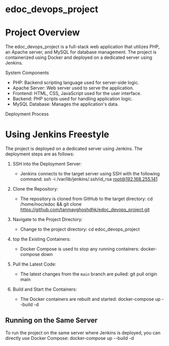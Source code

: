 # edoc_devops_project

# Project Overview

The edoc_devops_project is a full-stack web application that utilizes PHP, an Apache server, and MySQL for database management. The project is containerized using Docker and deployed on a dedicated server using Jenkins.

System Components
- PHP: Backend scripting language used for server-side logic.
- Apache Server: Web server used to serve the application.
- Frontend: HTML, CSS, JavaScript used for the user interface.
- Backend: PHP scripts used for handling application logic.
- MySQL Database: Manages the application's data.

Deployment Process

# Using Jenkins Freestyle

The project is deployed on a dedicated server using Jenkins. The deployment steps are as follows:

1. SSH into the Deployment Server:
   - Jenkins connects to the target server using SSH with the following command:
   ssh -i /var/lib/jenkins/.ssh/id_rsa root@192.168.255.141
   
2. Clone the Repository:
   - The repository is cloned from GitHub to the target directory:
   cd /home/noc/edoc && git clone https://github.com/tanmayghoshdhk/edoc_devops_project.git

3. Navigate to the Project Directory:
   - Change to the project directory:
   cd edoc_devops_project

4. top the Existing Containers:
   - Docker Compose is used to stop any running containers:
   docker-compose down

5. Pull the Latest Code:
   - The latest changes from the `main` branch are pulled:
   git pull origin main

6. Build and Start the Containers:
   - The Docker containers are rebuilt and started:
   docker-compose up --build -d

## Running on the Same Server
To run the project on the same server where Jenkins is deployed, you can directly use Docker Compose:
docker-compose up --build -d

